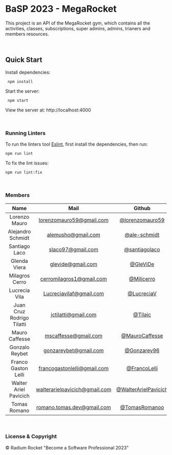 # BaSP 2023 - MegaRocket

This project is an API of the MegaRocket gym, which contains all the activities, classes, subscriptions, super admins, admins, trianers and members resources.

<br>

## Quick Start

Install dependencies:

```console
 npm install
```

Start the server:

```console
 npm start
```

View the server at: http://localhost:4000

<br>

### Running Linters

To run the linters tool [Eslint](https://eslint.org/), first install the dependencies, then run:

```console
npm run lint
```

To fix the lint issues:

```console
npm run lint:fix
```

<br>

### Members

| Name | Mail | Github
| :-----: | :-----: | :-----: |
Lorenzo Mauro | lorenzomauro59@gmail.com | [@lorenzomauro59](https://github.com/MaxiObregon)
Alejandro Schmidt | alemusho@gmail.com | [@ale-schmidt](https://github.com/ale-schmidt)
Santiago Laco | slaco97@gmail.com | [@santiagolaco](https://github.com/santiagolaco)
Glenda Viera | glevide@gmail.com | [@GleViDe](https://github.com/GleViDe)
Milagros Cerro | cerromilagros1@gmail.com | [@Milicerro](https://github.com/Milicerro)
Lucrecia Vila | Lucreciavilaf@gmail.com | [@LucreciaV](https://github.com/LucreciaV/BaSP-M2023/)
Juan Cruz Rodrigo Tilatti | jctilatti@gmail.com | [@Tilajc](https://github.com/Tilajc)
Mauro Caffesse | mscaffesse@gmail.com | [@MauroCaffesse](https://github.com/MauroCaffesse)
Gonzalo Reybet | gonzareybet@gmail.com | [@Gonzarey96](https://github.com/Gonzarey96)
Franco Gaston Lelli | francogastonlelli@gmail.com | [@FrancoLelli](https://github.com/FrancoLelli)
Walter Ariel Pavicich | walterarielpavicich@gmail.com | [@WalterArielPavicich](https://github.com/WalterArielPavicich)
Tomas Romano | romano.tomas.dev@gmail.com | [@TomasRomanoo](https://github.com/TomasRomanoo)

<br>

### License & Copyright

© Radium Rocket "Become a Software Professional 2023"
